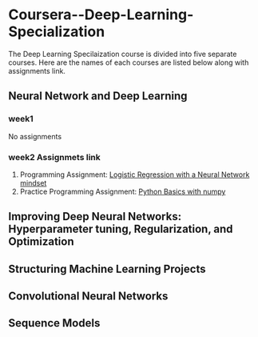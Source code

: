 # Coursera--Deep-Learning-Specialization

The Deep Learning Specilaization course is divided into five separate courses. Here are the names of each courses are listed below along with assignments link.

## Neural Network and Deep Learning
  ### week1
   No assignments
  ### week2 Assignmets link
  1. Programming Assignment: [Logistic Regression with a Neural Network mindset](./Neural-Networks-and-Deep-Learning/week2/Logistic_Regression_with_a_Neural_Network_mindset_v6a.ipynb)
  2. Practice Programming Assignment: [Python Basics with numpy](./Neural-Networks-and-Deep-Learning/week2/Python_Basics_With_Numpy_v3a.ipynb)
  
## Improving Deep Neural Networks: Hyperparameter tuning, Regularization, and Optimization

## Structuring Machine Learning Projects

## Convolutional Neural Networks

## Sequence Models
    

